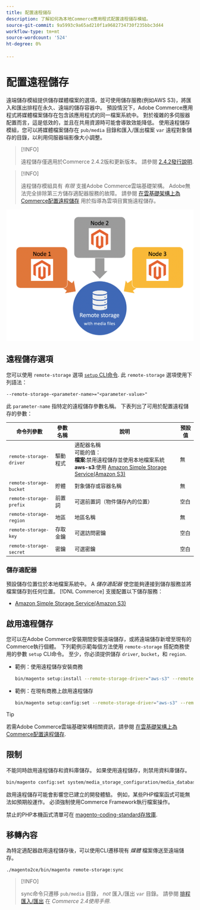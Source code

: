 ```yaml
---
title: 配置遠程儲存
description: 了解如何為本地Commerce應用程式配置遠程儲存模組。
source-git-commit: 9a5993c9a65ad210f1a9682734730f235bbc3d44
workflow-type: tm+mt
source-wordcount: '524'
ht-degree: 0%

---
```


# 配置遠程儲存

遠端儲存模組提供儲存媒體檔案的選項，並可使用儲存服務(例如AWS S3)，將匯入和匯出排程在永久、遠端的儲存容器中。 預設情況下，Adobe Commerce應用程式將媒體檔案儲存在包含該應用程式的同一檔案系統中。 對於複雜的多伺服器配置而言，這是低效的，並且在共用資源時可能會導致效能降低。 使用遠程儲存模組，您可以將媒體檔案儲存在 `pub/media` 目錄和匯入/匯出檔案 `var` 遠程對象儲存的目錄，以利用伺服器端影像大小調整。

>[!INFO]
>
>遠程儲存僅適用於Commerce 2.4.2版和更新版本。 請參閱 [2.4.2發行說明](https://devdocs.magento.com/guides/v2.4/release-notes/open-source-2-4-2.html).

>[!INFO]
>
>遠程儲存模組具有 _有限_ 支援Adobe Commerce雲端基礎架構。 Adobe無法完全排除第三方儲存適配器服務的故障。 請參閱 [在雲基礎架構上為Commerce配置遠程儲存](cloud-support.md) 用於指導為雲項目實施遠程儲存。

![綱要影像](../../assets/configuration/remote-storage-schema.png)

## 遠程儲存選項

您可以使用 `remote-storage` 選項 [`setup` CLI命令](../../installation/tutorials/deployment.md). 此 `remote-storage` 選項使用下列語法：

```text
--remote-storage-<parameter-name>="<parameter-value>"
```

此 `parameter-name` 指特定的遠程儲存參數名稱。 下表列出了可用於配置遠程儲存的參數：

| 命令列參數 | 參數名稱 | 說明 | 預設值 |
|--- |--- |--- |--- |
| `remote-storage-driver` | 驅動程式 | 適配器名稱<br>可能的值：<br>**檔案**:禁用遠程儲存並使用本地檔案系統&#x200B;<br>**aws-s3**:使用 [Amazon Simple Storage Service(Amazon S3)](remote-storage-aws-s3.md) | 無 |
| `remote-storage-bucket` | 貯體 | 對象儲存或容器名稱 | 無 |
| `remote-storage-prefix` | 前置詞 | 可選前置詞（物件儲存內的位置） | 空白 |
| `remote-storage-region` | 地區 | 地區名稱 | 無 |
| `remote-storage-key` | 存取金鑰 | 可選訪問密鑰 | 空白 |
| `remote-storage-secret` | 密鑰 | 可選密鑰 | 空白 |

### 儲存適配器

預設儲存位置位於本地檔案系統中。 A _儲存適配器_ 使您能夠連接到儲存服務並將檔案儲存到任何位置。 [!DNL Commerce] 支援配置以下儲存服務：

- [Amazon Simple Storage Service(Amazon S3)](remote-storage-aws-s3.md)

## 啟用遠程儲存

您可以在Adobe Commerce安裝期間安裝遠端儲存，或將遠端儲存新增至現有的Commerce執行個體。 下列範例示範每個方法使用 `remote-storage` 搭配商務使用的參數 `setup` CLI命令。 至少，你必須提供儲存 `driver`, `bucket`，和 `region`.

- 範例：使用遠程儲存安裝商務

   ```bash
   bin/magento setup:install --remote-storage-driver="aws-s3" --remote-storage-bucket="myBucket" --remote-storage-region="us-east-1"
   ```

- 範例：在現有商務上啟用遠程儲存

   ```bash
   bin/magento setup:config:set --remote-storage-driver="aws-s3" --remote-storage-bucket="myBucket" --remote-storage-region="us-east-1"
   ```

>[!TIP]
>
>若需Adobe Commerce雲端基礎架構相關資訊，請參閱 [在雲基礎架構上為Commerce配置遠程儲存](cloud-support.md).

## 限制

不能同時啟用遠程儲存和資料庫儲存。 如果使用遠程儲存，則禁用資料庫儲存。

```bash
bin/magento config:set system/media_storage_configuration/media_database 0
```

啟用遠程儲存可能會影響您已建立的開發體驗。 例如，某些PHP檔案函式可能無法如預期般運作。 必須強制使用Commerce Framework執行檔案操作。

禁止的PHP本機函式清單可在 [magento-coding-standard存放庫][code-standard].

## 移轉內容

為特定適配器啟用遠程儲存後，可以使用CLI遷移現有 _媒體_ 檔案傳送至遠端儲存。

```bash
./magento2ce/bin/magento remote-storage:sync
```

>[!INFO]
>
>sync命令只遷移 `pub/media` 目錄， _not_ 匯入/匯出 `var` 目錄。 請參閱 [排程匯入/匯出][import-export] 在 _Commerce 2.4使用手冊_.

<!-- link definitions -->

[import-export]: https://docs.magento.com/user-guide/system/data-scheduled-import-export.html
[code-standard]: https://github.com/magento/magento-coding-standard/blob/develop/Magento2/Sniffs/Functions/DiscouragedFunctionSniff.php
